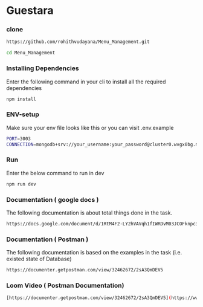# Guestara

### clone
```bash
https://github.com/rohithvudayana/Menu_Management.git
```
```bash
cd Menu_Management
```


### Installing Dependencies
Enter the following command in your cli to install all the required dependencies

```bash
npm install
```




### ENV-setup
Make sure your env file looks like this or you can visit .env.example
```bash
PORT=3003
CONNECTION=mongodb+srv://your_username:your_password@cluster0.wvgx0bg.mongodb.net/Guestara
```

### Run
Enter the below command to run in dev
```bash
npm run dev
```

### Documentation ( google docs )
The following documentation is about total things done in the task.
```bash
https://docs.google.com/document/d/1RtM4F2-LY2hVAVqh1fIWRDvM03JCOFknpc3_0yEUGwM/edit?usp=sharing
```

### Documentation ( Postman )
The following documentation is based on the examples in the task (i.e. existed state of Database)
```bash
https://documenter.getpostman.com/view/32462672/2sA3QmDEV5
```

### Loom Video ( Postman Documentation)
```bash
[https://documenter.getpostman.com/view/32462672/2sA3QmDEV5](https://www.loom.com/share/2f07a7c7f59145d1928c171b1bcd2a0c?sid=14060743-2f18-45ec-b908-3ac89bfcc26e)
```


